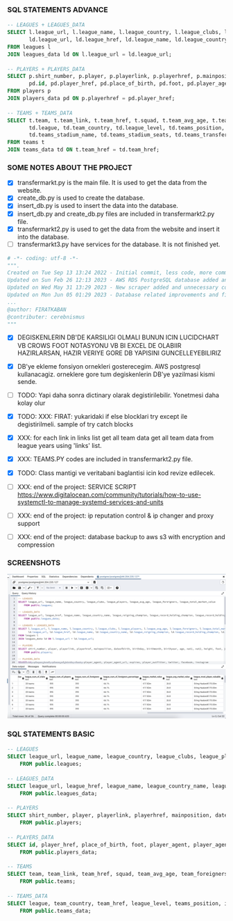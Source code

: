 ### SQL STATEMENTS ADVANCE
```sql
-- LEAGUES + LEAGUES_DATA
SELECT l.league_url, l.league_name, l.league_country, l.league_clubs, l.league_players, l.league_avg_age, l.league_foreigners, l.league_total_market_value,
       ld.league_url, ld.league_href, ld.league_name, ld.league_country_name, ld.league_reigning_champion, ld.league_record_holding_champion, ld.league_record_holding_champion_value, ld.league_uefa_coefficient, ld.league_uefa_coefficient_value, ld.league_num_of_clubs, ld.league_num_of_players, ld.league_num_of_foreigners, ld.league_num_of_foreigners_percentage, ld.league_market_value, ld.league_avg_market_value, ld.league_most_player_valuable
FROM leagues l
JOIN leagues_data ld ON l.league_url = ld.league_url;
	
-- PLAYERS + PLAYERS_DATA
SELECT p.shirt_number, p.player, p.playerlink, p.playerhref, p.mainposition, p.dateofbirth, p.birthday, p.birthmonth, p.birthyear, p.age, p.nat1, p.nat2, p.height, p.foot, p.joined, p.joined_day, p.joined_month, p.joined_year, p.previousteam, p.contractdate, p.contractday, p.contractmonth, p.contractyear, p.marketvalue,
       pd.id, pd.player_href, pd.place_of_birth, pd.foot, pd.player_agent, pd.player_agent_url, pd.expires, pd.player_outfitter, pd.twitter, pd.facebook, pd.instagram
FROM players p
JOIN players_data pd ON p.playerhref = pd.player_href;
	
-- TEAMS + TEAMS_DATA	
SELECT t.team, t.team_link, t.team_href, t.squad, t.team_avg_age, t.team_foreigners, t.t_avg_market_value, t.t_ttl_market_value,
       td.league, td.team_country, td.league_level, td.teams_position, td.in_league_since, td.teams_foreigner_players_percant,
       td.teams_stadium_name, td.teams_stadium_seats, td.teams_transfer_record
FROM teams t
JOIN teams_data td ON t.team_href = td.team_href;
```

### SOME NOTES ABOUT THE PROJECT
- [x] transfermarkt.py is the main file. It is used to get the data from the website.
- [x] create_db.py is used to create the database.
- [x] insert_db.py is used to insert the data into the database.
- [x] insert_db.py and create_db.py files are included in transfermarkt2.py file.
- [x] transfermarkt2.py is used to get the data from the website and insert it into the database.
- [ ] transfermarkt3.py have services for the database. It is not finished yet.

```python
# -*- coding: utf-8 -*-
""".
Created on Tue Sep 13 13:24 2022 - Initial commit, less code, more comments
Updated on Sun Feb 26 12:13 2023 - AWS RDS PostgreSQL database added and tested
Updated on Wed May 31 13:29 2023 - New scraper added and unnecessary codes removed
Updated on Mon Jun 05 01:29 2023 - Database related improvements and fixes
...
@author: FIRATKABAN
@contributer: cerebnismus
"""
```

- [x] DEGISKENLERIN DB'DE KARSILIGI OLMALI
      BUNUN ICIN LUCIDCHART VB CROWS FOOT NOTASYONU VB BI EXCEL DE OLABIIR
      HAZIRLARSAN, HAZIR VERIYE GORE DB YAPISINI GUNCELLEYEBILIRIZ
- [x] DB'ye ekleme fonsiyon ornekleri gosterecegim. AWS postgresql kullanacagiz.
      orneklere gore tum degiskenlerin DB'ye yazilmasi kismi sende.
- [ ] TODO: Yapi daha sonra dictinary olarak degistirilebilir. Yonetmesi daha kolay olur
- [x] TODO: XXX: FIRAT: yukaridaki if else blocklari try except ile degistirilmeli.
 sample of try catch blocks
- [x] XXX: for each link in links list get all team data
     get all team data from league years using 'links' list.
- [x] XXX: TEAMS.PY codes are included in transfermarkt2.py file.
- [x] TODO: Class mantigi ve veritabani baglantisi icin kod revize edilecek.
- [ ] XXX: end of the project: SERVICE SCRIPT https://www.digitalocean.com/community/tutorials/how-to-use-systemctl-to-manage-systemd-services-and-units
- [ ] XXX: end of the project: ip reputation control & ip changer and proxy support
- [ ] XXX: end of the project: database backup to aws s3 with encryption and compression


### SCREENSHOTS
<img src="screenshot.png" alt="cool"/>

### SQL STATEMENTS BASIC
```sql
-- LEAGUES
SELECT league_url, league_name, league_country, league_clubs, league_players, league_avg_age, league_foreigners, league_total_market_value
	FROM public.leagues;
	
-- LEAGUES_DATA
SELECT league_url, league_href, league_name, league_country_name, league_reigning_champion, league_record_holding_champion, league_record_holding_champion_value, league_uefa_coefficient, league_uefa_coefficient_value, league_num_of_clubs, league_num_of_players, league_num_of_foreigners, league_num_of_foreigners_percentage, league_market_value, league_avg_market_value, league_most_player_valuable
	FROM public.leagues_data;

-- PLAYERS
SELECT shirt_number, player, playerlink, playerhref, mainposition, dateofbirth, birthday, birthmonth, birthyear, age, nat1, nat2, height, foot, joined, joined_day, joined_month, joined_year, previousteam, contractdate, contractday, contractmonth, contractyear, marketvalue
	FROM public.players;
	
-- PLAYERS_DATA
SELECT id, player_href, place_of_birth, foot, player_agent, player_agent_url, expires, player_outfitter, twitter, facebook, instagram
	FROM public.players_data;

-- TEAMS
SELECT team, team_link, team_href, squad, team_avg_age, team_foreigners, t_avg_market_value, t_ttl_market_value
	FROM public.teams;

-- TEAMS_DATA
SELECT league, team_country, team_href, league_level, teams_position, in_league_since, teams_foreigner_players_percant, teams_stadium_name, teams_stadium_seats, teams_transfer_record
	FROM public.teams_data;
```